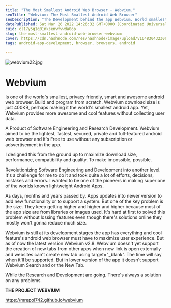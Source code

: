 ```yaml
---
title: "The Most Smallest Android Web Browser - Webvium."
seoTitle: "Webvium: The Most Smallest Android Web Browser"
seoDescription: "The Development behind the app Webvium. World smallest yet Full Featured Android Web Browser."
datePublished: Sat Mar 26 2022 14:26:32 GMT+0000 (Coordinated Universal Time)
cuid: cl17y5g1q01nksenvfvwda0op
slug: the-most-smallest-android-web-browser-webvium
cover: https://cdn.hashnode.com/res/hashnode/image/upload/v1648304323062/5WFosFZ3M.jpg
tags: android-app-development, browser, browsers, android

---
```



![webvium22.jpg](https://cdn.hashnode.com/res/hashnode/image/upload/v1648304366717/EnGRssObg.jpg)

# Webvium

Is one of the world's smallest, privacy friendly, smart and awesome android web browser. Build and program from scratch. Webvium download size is just 400KB, perhaps making it the world's smallest android app. Yet, Webvium provides more awesome and cool features without collecting user data.

A Product of Software Engineering and Research Development. Webvium aimed to be the lightest, fastest, secured, private and full-featured android web browser and it's Free to use without any subscription or adsvertisement in the app.

I designed this from the ground up to maximize download size, performance, compatibility and quality. To make impossible, possible.

Revolutionizing Software Engineering and Development into another level. It's a challenge for me to do it and took quite a lot of efforts, decisions, mistakes and errors. I wanted to be one of the pioneers in making super one of the worlds known lightweight Android Apps.

As days, months and years passed by. Apps updates into newer version to add new functionality or to support a system. But one of the key problem is the size. They keep getting higher and higher and higher because most of the app size are from libraries or images used. It's hard at first to solved this problem without lossing features even though there's solutions online they mostly won't gonna reduce much size.

Webvium is still at its development stages the app has everything and cool feature's android web browser must have to maximize user experience. But as of now the latest version Webvium v2.8. Webvium doesn't yet support the creation of new tabs from other apps when new link is open externally and websites can't create new tab using target="_blank". The time will say when it'll be supported. But in lower version of the app it doesn't support Webvium Search and or the New Tab.

While the Research and Development are going. There's always a solution on any problems.

**THE PROJECT WEBVIUM**

https://mrepol742.github.io/webvium